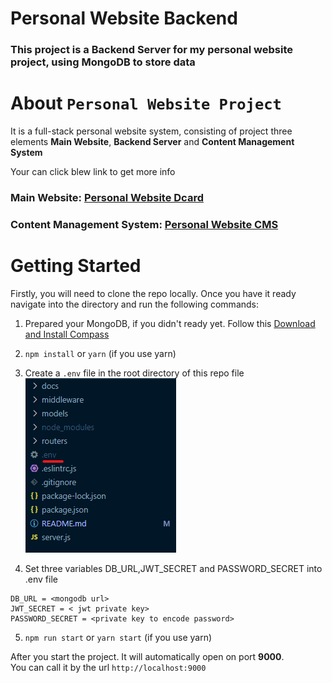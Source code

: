 # Personal Website Backend
### This project is a **Backend Server** for my personal website project, using MongoDB to store data

# About `Personal Website Project`
It is a full-stack personal website system, consisting of project three elements **Main Website**, **Backend Server** and **Content Management System**

Your can click blew link to get more info 
### Main Website: [Personal Website Dcard](https://github.com/okesseko/personal-website-dcard)
### Content Management System: [Personal Website CMS](https://github.com/okesseko/personal-website-cms)

# Getting Started
Firstly, you will need to clone the repo locally. Once you have it ready navigate into the directory and run the following commands:

1. Prepared your MongoDB, if you didn't ready yet. Follow this [Download and Install Compass](https://www.mongodb.com/docs/compass/current/install/)
2. `npm install` or `yarn` (if you use yarn)
3. Create a `.env` file in the root directory of this repo file
![env path](/docs/env.png)

4. Set three variables DB_URL,JWT_SECRET and PASSWORD_SECRET into .env file
```
DB_URL = <mongodb url>
JWT_SECRET = < jwt private key>
PASSWORD_SECRET = <private key to encode password> 
```

5. `npm run start` or `yarn start` (if you use yarn)

After you start the project. It will automatically open on port **9000**.<br/>
You can call it by the url `http://localhost:9000` 
